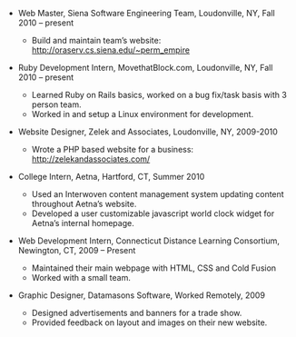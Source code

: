 - Web Master, Siena Software Engineering Team, Loudonville, NY, Fall 2010 – present
    - Build and maintain team’s website:  http://oraserv.cs.siena.edu/~perm_empire

- Ruby Development Intern, MovethatBlock.com, Loudonville, NY, Fall 2010 – present
    - Learned Ruby on Rails basics, worked on a bug fix/task basis with 3 person team.
    - Worked in and setup a Linux environment for development.

- Website Designer, Zelek and Associates, Loudonville, NY, 2009-2010
    - Wrote a PHP based website for a business:  http://zelekandassociates.com/

- College Intern, Aetna, Hartford, CT, Summer 2010
    - Used an Interwoven content management system updating content throughout Aetna’s website.
    - Developed a user customizable javascript world clock widget for Aetna’s internal homepage.

- Web Development Intern, Connecticut Distance Learning Consortium, Newington, CT, 2009 – Present
    - Maintained their main webpage with HTML, CSS and Cold Fusion
    - Worked with a small team.

- Graphic Designer, Datamasons Software, Worked Remotely, 2009
    - Designed advertisements and banners for a trade show.
    - Provided feedback on layout and images on their new website.
